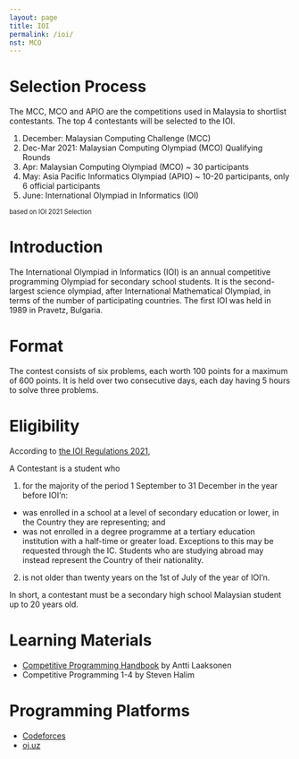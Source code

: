 ```yaml
---
layout: page
title: IOI
permalink: /ioi/
nst: MCO
---
```


# Selection Process
The MCC, MCO and APIO are the competitions used in Malaysia to shortlist contestants. The top 4 contestants will be selected to the IOI.

1. December: Malaysian Computing Challenge (MCC)
2. Dec-Mar 2021: Malaysian Computing Olympiad (MCO) Qualifying Rounds
3. Apr: Malaysian Computing Olympiad (MCO) ~ 30 participants
4. May: Asia Pacific Informatics Olympiad (APIO) ~ 10-20 participants, only 6 official participants
5. June: International Olympiad in Informatics (IOI)

<span style="font-size:0.8em;">based on IOI 2021 Selection</span>

# Introduction
The International Olympiad in Informatics (IOI) is an annual competitive programming Olympiad for secondary school students. It is the second-largest science olympiad, after International Mathematical Olympiad, in terms of the number of participating countries. The first IOI was held in 1989 in Pravetz, Bulgaria.

# Format
The contest consists of six problems, each worth 100 points for a maximum of 600 points. It is held over two consecutive days, each day having 5 hours to solve three problems.

# Eligibility
According to [the IOI Regulations 2021](https://ioinformatics.org/files/regulations21.pdf),

A Contestant is a student who
1. for the majority of the period 1 September to 31 December in the year before IOI’n: 
-  was enrolled in a school at a level of secondary education or lower, in the Country they 
are representing; and 
- was not enrolled in a degree programme at a tertiary education institution with a half-time 
or greater load. 
Exceptions to this may be requested through the IC. Students who are studying abroad may 
instead represent the Country of their nationality. 
2. is not older than twenty years on the 1st of July of the year of IOI’n. 

In short, a contestant must be a secondary high school Malaysian student up to 20 years old.

# Learning Materials
- [Competitive Programming Handbook](https://github.com/pllk/cphb/blob/master/book.pdf) by Antti Laaksonen
- Competitive Programming 1-4 by Steven Halim

# Programming Platforms
- [Codeforces](https://codeforces.com/)
- [oj.uz](https://oj.uz/)
